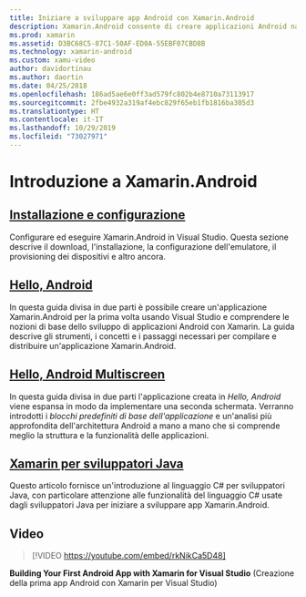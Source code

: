 ```yaml
---
title: Iniziare a sviluppare app Android con Xamarin.Android
description: Xamarin.Android consente di creare applicazioni Android native con gli stessi controlli dell'interfaccia utente che si userebbero in Java, ma con la flessibilità e l'eleganza tipiche di un linguaggio moderno (C#), la potenza della libreria di classi base .NET e un IDE di prim'ordine (Visual Studio). Questa serie introduce i concetti di base dello sviluppo di Xamarin.Android. Guida l'utente dall'installazione e configurazione fino alla compilazione della prima applicazione.
ms.prod: xamarin
ms.assetid: D3BC68C5-87C1-50AF-ED0A-55EBF07CBD8B
ms.technology: xamarin-android
ms.custom: xamu-video
author: davidortinau
ms.author: daortin
ms.date: 04/25/2018
ms.openlocfilehash: 186ad5ae6e0ff3ad579fc802b4e8710a73113917
ms.sourcegitcommit: 2fbe4932a319af4ebc829f65eb1fb1816ba305d3
ms.translationtype: HT
ms.contentlocale: it-IT
ms.lasthandoff: 10/29/2019
ms.locfileid: "73027971"
---
```

# <a name="get-started-with-xamarinandroid"></a>Introduzione a Xamarin.Android

## <a name="setup-and-installationandroidget-startedinstallationindexmd"></a>[Installazione e configurazione](~/android/get-started/installation/index.md)

Configurare ed eseguire Xamarin.Android in Visual Studio. Questa sezione descrive il download, l'installazione, la configurazione dell'emulatore, il provisioning dei dispositivi e altro ancora.

## <a name="hello-androidandroidget-startedhello-androidindexmd"></a>[Hello, Android](~/android/get-started/hello-android/index.md)

In questa guida divisa in due parti è possibile creare un'applicazione Xamarin.Android per la prima volta usando Visual Studio e comprendere le nozioni di base dello sviluppo di applicazioni Android con Xamarin.
La guida descrive gli strumenti, i concetti e i passaggi necessari per compilare e distribuire un'applicazione Xamarin.Android.

## <a name="hello-android-multiscreenandroidget-startedhello-android-multiscreenindexmd"></a>[Hello, Android Multiscreen](~/android/get-started/hello-android-multiscreen/index.md)

In questa guida divisa in due parti l'applicazione creata in _Hello, Android_ viene espansa in modo da implementare una seconda schermata. Verranno introdotti i *blocchi predefiniti di base dell'applicazione* e un'analisi più approfondita dell'architettura Android a mano a mano che si comprende meglio la struttura e la funzionalità delle applicazioni.

## <a name="xamarin-for-java-developersandroidget-startedjava-developersmd"></a>[Xamarin per sviluppatori Java](~/android/get-started/java-developers.md)

Questo articolo fornisce un'introduzione al linguaggio C# per sviluppatori Java, con particolare attenzione alle funzionalità del linguaggio C# usate dagli sviluppatori Java per iniziare a sviluppare app Xamarin.Android.

## <a name="video"></a>Video

> [!VIDEO https://youtube.com/embed/rkNikCa5D48]

**Building Your First Android App with Xamarin for Visual Studio** (Creazione della prima app Android con Xamarin per Visual Studio)
